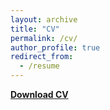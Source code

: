 ```yaml
---
layout: archive
title: "CV"
permalink: /cv/
author_profile: true
redirect_from:
  - /resume
---
```


[**Download CV**](https://www.dropbox.com/scl/fi/u25mgcshcfv20wz9mqfwo/CV_October2025.pdf?rlkey=wjy3hsqov6bxygmmrkqnhsbon&st=91qlahsu&dl=0)
